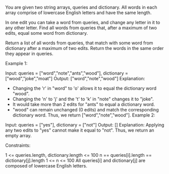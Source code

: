 You are given two string arrays, queries and dictionary. All words in each array comprise of lowercase English letters and have the same length.

In one edit you can take a word from queries, and change any letter in it to any other letter. Find all words from queries that, after a maximum of two edits, equal some word from dictionary.

Return a list of all words from queries, that match with some word from dictionary after a maximum of two edits. Return the words in the same order they appear in queries.

 

Example 1:

Input: queries = ["word","note","ants","wood"], dictionary = ["wood","joke","moat"]
Output: ["word","note","wood"]
Explanation:
- Changing the 'r' in "word" to 'o' allows it to equal the dictionary word "wood".
- Changing the 'n' to 'j' and the 't' to 'k' in "note" changes it to "joke".
- It would take more than 2 edits for "ants" to equal a dictionary word.
- "wood" can remain unchanged (0 edits) and match the corresponding dictionary word.
Thus, we return ["word","note","wood"].
Example 2:

Input: queries = ["yes"], dictionary = ["not"]
Output: []
Explanation:
Applying any two edits to "yes" cannot make it equal to "not". Thus, we return an empty array.
 

Constraints:

1 <= queries.length, dictionary.length <= 100
n == queries[i].length == dictionary[j].length
1 <= n <= 100
All queries[i] and dictionary[j] are composed of lowercase English letters.
